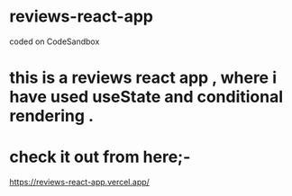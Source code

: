 # reviews-react-app
coded on CodeSandbox

# this is a reviews react app , where i have used useState and conditional rendering .
# check it out from here;-
https://reviews-react-app.vercel.app/
